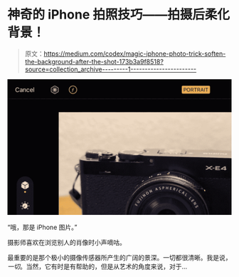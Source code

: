 # 神奇的 iPhone 拍照技巧——拍摄后柔化背景！

> 原文：<https://medium.com/codex/magic-iphone-photo-trick-soften-the-background-after-the-shot-173b3a9f8518?source=collection_archive---------1----------------------->

![](img/46156360b203d3eafc100655465267c8.png)

“哦，那是 iPhone 图片。”

摄影师喜欢在浏览别人的肖像时小声嘀咕。

最重要的是那个极小的摄像传感器所产生的广阔的景深。一切都很清晰。我是说，*一切*。当然，它有时是有帮助的，但是从艺术的角度来说，对于…